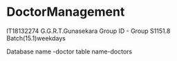 # DoctorManagement

IT18132274
G.G.R.T.Gunasekara
Group ID - Group S1151.8
Batch(15.1)weekdays


Database name -doctor
table name-doctors
